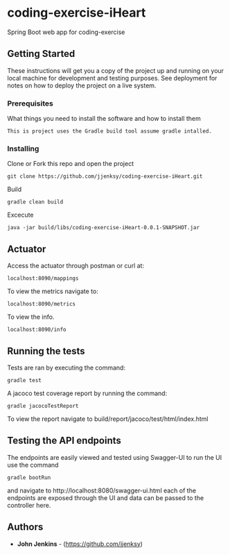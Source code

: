 
# coding-exercise-iHeart
Spring Boot web app for coding-exercise

## Getting Started

These instructions will get you a copy of the project up and running on your local machine for development and testing purposes. See deployment for notes on how to deploy the project on a live system.

### Prerequisites

What things you need to install the software and how to install them

```
This is project uses the Gradle build tool assume gradle intalled.
```

### Installing

Clone or Fork this repo and open the project

```
git clone https://github.com/jjenksy/coding-exercise-iHeart.git
```

Build

```
gradle clean build
```
Excecute

```
java -jar build/libs/coding-exercise-iHeart-0.0.1-SNAPSHOT.jar
```

## Actuator
Access the actuator through postman or curl at:
```
localhost:8090/mappings
```
To view the metrics navigate to:

```
localhost:8090/metrics
```
To view the info.
```
localhost:8090/info
```
## Running the tests
Tests are ran by executing the command:
```
gradle test
```
A jacoco test coverage report by running the command:
```
gradle jacocoTestReport
```

To view the report navigate to build/report/jacoco/test/html/index.html

## Testing the API endpoints
The endpoints are easily viewed and tested using Swagger-UI to run the UI use the command
```
gradle bootRun
```
and navigate to http://localhost:8080/swagger-ui.html each of the endpoints are exposed through the UI and data can be 
passed to the controller here.


## Authors

* **John Jenkins** - (https://github.com/jjenksy)
